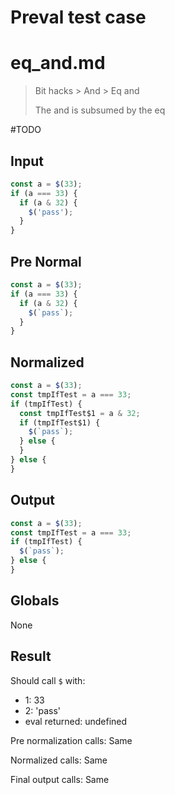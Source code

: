 # Preval test case

# eq_and.md

> Bit hacks > And > Eq and
>
> The and is subsumed by the eq

#TODO

## Input

`````js filename=intro
const a = $(33);
if (a === 33) {
  if (a & 32) {
    $('pass');
  }
}
`````

## Pre Normal

`````js filename=intro
const a = $(33);
if (a === 33) {
  if (a & 32) {
    $(`pass`);
  }
}
`````

## Normalized

`````js filename=intro
const a = $(33);
const tmpIfTest = a === 33;
if (tmpIfTest) {
  const tmpIfTest$1 = a & 32;
  if (tmpIfTest$1) {
    $(`pass`);
  } else {
  }
} else {
}
`````

## Output

`````js filename=intro
const a = $(33);
const tmpIfTest = a === 33;
if (tmpIfTest) {
  $(`pass`);
} else {
}
`````

## Globals

None

## Result

Should call `$` with:
 - 1: 33
 - 2: 'pass'
 - eval returned: undefined

Pre normalization calls: Same

Normalized calls: Same

Final output calls: Same
